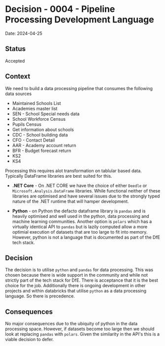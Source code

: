 # Decision - 0004 - Pipeline Processing Development Language

Date: 2024-04-25

## Status

Accepted

## Context

We need to build a data processing pipeline that consumes the following data sources

* Maintained Schools List
* Academies master list 
* SEN - School Special needs data
* School Workforce Census 
* Pupils Census 
* Get information about schools 
* CDC - School building data
* CFO - Contact Detail 
* AAR - Academy account return
* BFR - Budget forecast return 
* KS2 
* KS4

Processing this requires alot transformation on tablular based data. Typically DataFrame libraries are best suited for this. 

* **.NET Core** - On .NET CORE we have the choice of either `Deedle` or `Microsoft.Analysis.DataFrame` libraries. While functional neither of these libraries are optimised and have several issues due to the strongly typed nature of the .NET runtime that will hamper development.

* **Python** - on Python the defacto dataframe library is `pandas` and is heavily optimised and well used in the python, data processing and machine learning communities. Another option is `polars` which has a virtually identical API to `pandas` but is lazily computed allow a more optimial execution of datasets that are too large to fit into memory. However, python is not a language that is documented as part of the DfE tech stack.


## Decision

The decision is to utilise `python` and `pandas` for data processing. This was chosen because there is wide support in the community and while not strictly part of the tech stack for DfE. There is acceptance that it is the best choice for the job. Additionally there is ongoing development in other projects and within databricks that utilise `python` as a data processing language. So there is precedence.

## Consequences

No major consequences due to the ubiquity of python in the data processing space. However, if datasets become too large then we should look at replacing `pandas` with `polars`. Given the similarity in the API's this is a viable decision to defer.

